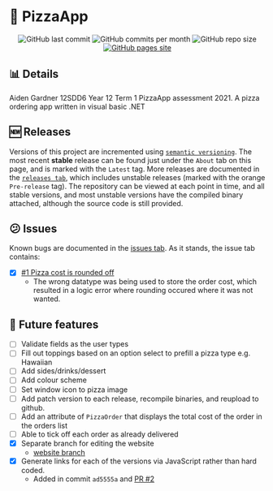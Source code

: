 # :pizza: PizzaApp
<div id="badges" align="center">
    <img src="https://img.shields.io/github/last-commit/aiden2480/12A1-PizzaApp?color=8e0000&logoColor=23272A&style=flat-square" alt="GitHub last commit" />
    <img src="https://img.shields.io/github/commit-activity/m/aiden2480/12A1-PizzaApp?color=dc6c2c&logoColor=23272A&style=flat-square" alt="GitHub commits per month" />
    <img src="https://img.shields.io/github/repo-size/aiden2480/12A1-PizzaApp?color=fc7c04&logoColor=23272A&style=flat-square" alt="GitHub repo size" />
    <a href="https://aiden2480.github.io/12A1-PizzaApp/" target="_blank">
        <img src="https://img.shields.io/badge/website-click%20here-7289DA?color=ffa004&logoColor=23272A&style=flat-square" alt="GitHub pages site" />
    </a>
</div>

## :bar_chart: Details
Aiden Gardner 12SDD6 Year 12 Term 1 PizzaApp assessment 2021.
A pizza ordering app written in visual basic .NET

## :new: Releases
Versions of this project are incremented using [`semantic versioning`](https://semver.org/). The most recent **stable** release can be found just under the `About` tab on this page, and is marked with the `Latest` tag. More releases are documented in the [`releases tab`](https://github.com/aiden2480/12A1-PizzaApp/releases), which includes unstable releases (marked with the orange `Pre-release` tag).
The repository can be viewed at each point in time, and all stable versions, and most unstable versions have the compiled binary attached, although the source code is still provided.

## :confused: Issues
Known bugs are documented in the [issues tab](https://github.com/aiden2480/12A1-PizzaApp/issues?q=is%3Aissue). As it stands, the issue tab contains:
- [x] [#1 Pizza cost is rounded off](https://github.com/aiden2480/12A1-PizzaApp/issues/1)
    - The wrong datatype was being used to store the order cost, which resulted in a logic error where rounding occured where it was not wanted.

## :memo: Future features
- [ ] Validate fields as the user types
- [ ] Fill out toppings based on an option select to prefill a pizza type e.g. Hawaiian
- [ ] Add sides/drinks/dessert
- [ ] Add colour scheme
- [ ] Set window icon to pizza image
- [ ] Add patch version to each release, recompile binaries, and reupload to github.
- [ ] Add an attribute of `PizzaOrder` that displays the total cost of the order in the orders list
- [ ] Able to tick off each order as already delivered
- [x] Separate branch for editing the website
    - [website branch](https://github.com/aiden2480/12A1-PizzaApp/tree/website)
- [x] Generate links for each of the versions via JavaScript rather than hard coded.
    - Added in commit `ad5555a` and [PR #2](https://github.com/aiden2480/12A1-PizzaApp/pull/2)
